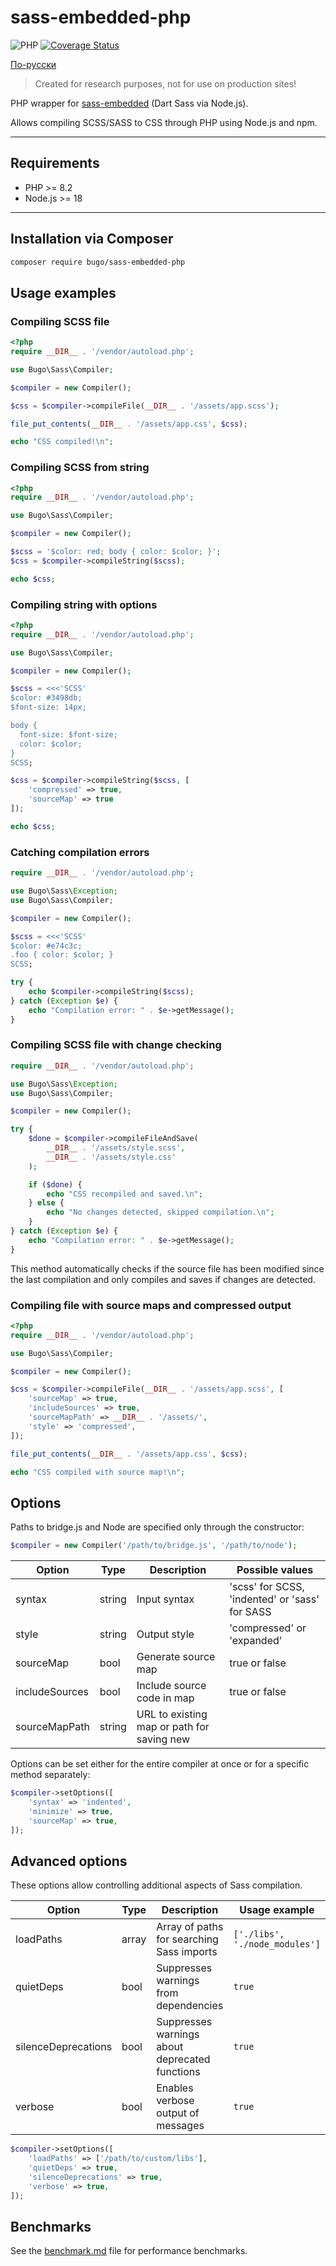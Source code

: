 # sass-embedded-php

![PHP](https://img.shields.io/badge/PHP-^8.2-blue.svg?style=flat)
[![Coverage Status](https://coveralls.io/repos/github/dragomano/sass-embedded-php/badge.svg?branch=main)](https://coveralls.io/github/dragomano/sass-embedded-php?branch=main)

[По-русски](README.ru.md)

> Created for research purposes, not for use on production sites!

PHP wrapper for [sass-embedded](https://www.npmjs.com/package/sass-embedded) (Dart Sass via Node.js).

Allows compiling SCSS/SASS to CSS through PHP using Node.js and npm.

---

## Requirements

- PHP >= 8.2
- Node.js >= 18

---

## Installation via Composer

```bash
composer require bugo/sass-embedded-php
```

## Usage examples

### Compiling SCSS file

```php
<?php
require __DIR__ . '/vendor/autoload.php';

use Bugo\Sass\Compiler;

$compiler = new Compiler();

$css = $compiler->compileFile(__DIR__ . '/assets/app.scss');

file_put_contents(__DIR__ . '/assets/app.css', $css);

echo "CSS compiled!\n";
```

### Compiling SCSS from string

```php
<?php
require __DIR__ . '/vendor/autoload.php';

use Bugo\Sass\Compiler;

$compiler = new Compiler();

$scss = '$color: red; body { color: $color; }';
$css = $compiler->compileString($scss);

echo $css;
```

### Compiling string with options

```php
<?php
require __DIR__ . '/vendor/autoload.php';

use Bugo\Sass\Compiler;

$compiler = new Compiler();

$scss = <<<'SCSS'
$color: #3498db;
$font-size: 14px;

body {
  font-size: $font-size;
  color: $color;
}
SCSS;

$css = $compiler->compileString($scss, [
    'compressed' => true,
    'sourceMap' => true
]);

echo $css;
```

### Catching compilation errors

```php
require __DIR__ . '/vendor/autoload.php';

use Bugo\Sass\Exception;
use Bugo\Sass\Compiler;

$compiler = new Compiler();

$scss = <<<'SCSS'
$color: #e74c3c;
.foo { color: $color; }
SCSS;

try {
    echo $compiler->compileString($scss);
} catch (Exception $e) {
    echo "Compilation error: " . $e->getMessage();
}
```

### Compiling SCSS file with change checking

```php
require __DIR__ . '/vendor/autoload.php';

use Bugo\Sass\Exception;
use Bugo\Sass\Compiler;

$compiler = new Compiler();

try {
    $done = $compiler->compileFileAndSave(
        __DIR__ . '/assets/style.scss',
        __DIR__ . '/assets/style.css'
    );

    if ($done) {
        echo "CSS recompiled and saved.\n";
    } else {
        echo "No changes detected, skipped compilation.\n";
    }
} catch (Exception $e) {
    echo "Compilation error: " . $e->getMessage();
}
```

This method automatically checks if the source file has been modified since the last compilation and only compiles and saves if changes are detected.

### Compiling file with source maps and compressed output

```php
<?php
require __DIR__ . '/vendor/autoload.php';

use Bugo\Sass\Compiler;

$compiler = new Compiler();

$css = $compiler->compileFile(__DIR__ . '/assets/app.scss', [
    'sourceMap' => true,
    'includeSources' => true,
    'sourceMapPath' => __DIR__ . '/assets/',
    'style' => 'compressed',
]);

file_put_contents(__DIR__ . '/assets/app.css', $css);

echo "CSS compiled with source map!\n";
```

## Options

Paths to bridge.js and Node are specified only through the constructor:

```php
$compiler = new Compiler('/path/to/bridge.js', '/path/to/node');
```

| Option | Type | Description | Possible values |
|--------|------|-------------|-----------------|
| syntax | string | Input syntax | 'scss' for SCSS, 'indented' or 'sass' for SASS |
| style | string | Output style | 'compressed' or 'expanded' |
| sourceMap | bool | Generate source map | true or false |
| includeSources | bool | Include source code in map | true or false |
| sourceMapPath | string | URL to existing map or path for saving new |  |

Options can be set either for the entire compiler at once or for a specific method separately:

```php
$compiler->setOptions([
    'syntax' => 'indented',
    'minimize' => true,
    'sourceMap' => true,
]);
```

## Advanced options

These options allow controlling additional aspects of Sass compilation.

| Option | Type | Description | Usage example |
|--------|------|-------------|---------------------|
| loadPaths | array<string> | Array of paths for searching Sass imports | `['./libs', './node_modules']` |
| quietDeps | bool | Suppresses warnings from dependencies | `true` |
| silenceDeprecations | bool | Suppresses warnings about deprecated functions | `true` |
| verbose | bool | Enables verbose output of messages | `true` |

```php
$compiler->setOptions([
    'loadPaths' => ['/path/to/custom/libs'],
    'quietDeps' => true,
    'silenceDeprecations' => true,
    'verbose' => true,
]);
```

## Benchmarks

See the [benchmark.md](benchmark.md) file for performance benchmarks.